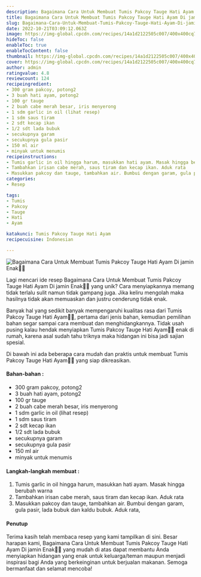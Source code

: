 ```yaml
---
description: Bagaimana Cara Untuk Membuat Tumis Pakcoy Tauge Hati Ayam Di jamin Enak"
title: Bagaimana Cara Untuk Membuat Tumis Pakcoy Tauge Hati Ayam Di jamin Enak
slug: Bagaimana-Cara-Untuk-Membuat-Tumis-Pakcoy-Tauge-Hati-Ayam-Di-jamin-Enak
date: 2022-10-21T03:09:12.063Z
image: https://img-global.cpcdn.com/recipes/14a1d2122505c007/400x400cq70/photo.jpg
hideToc: false
enableToc: true
enableTocContent: false
thumbnail: https://img-global.cpcdn.com/recipes/14a1d2122505c007/400x400cq70/photo.jpg
cover: https://img-global.cpcdn.com/recipes/14a1d2122505c007/400x400cq70/photo.jpg
author: admin
ratingvalue: 4.8
reviewcount: 124
recipeingredient:
- 300 gram pakcoy, potong2
- 3 buah hati ayam, potong2
- 100 gr tauge
- 2 buah cabe merah besar, iris menyerong
- 1 sdm garlic in oil (lihat resep)
- 1 sdm saus tiram
- 2 sdt kecap ikan
- 1/2 sdt lada bubuk
- secukupnya garam
- secukupnya gula pasir
- 150 ml air
- minyak untuk menumis
recipeinstructions:
- Tumis garlic in oil hingga harum, masukkan hati ayam. Masak hingga berubah warna
- Tambahkan irisan cabe merah, saus tiram dan kecap ikan. Aduk rata
- Masukkan pakcoy dan tauge, tambahkan air. Bumbui dengan garam, gula pasir, lada bubuk dan kaldu bubuk. Aduk rata,
categories:
- Resep

tags:
- Tumis
- Pakcoy
- Tauge
- Hati
- Ayam

katakunci: Tumis Pakcoy Tauge Hati Ayam
recipecuisine: Indonesian

---
```


![Bagaimana Cara Untuk Membuat Tumis Pakcoy Tauge Hati Ayam Di jamin Enak👩‍🍳](https://img-global.cpcdn.com/recipes/14a1d2122505c007/400x400cq70/photo.jpg)

Lagi mencari ide resep Bagaimana Cara Untuk Membuat Tumis Pakcoy Tauge Hati Ayam Di jamin Enak👩‍🍳 yang unik? Cara menyiapkannya memang tidak terlalu sulit namun tidak gampang juga. Jika keliru mengolah maka hasilnya tidak akan memuaskan dan justru cenderung tidak enak.

Banyak hal yang sedikit banyak mempengaruhi kualitas rasa dari Tumis Pakcoy Tauge Hati Ayam👩‍🍳, pertama dari jenis bahan, kemudian pemilihan bahan segar sampai cara membuat dan menghidangkannya. Tidak usah pusing kalau hendak menyiapkan Tumis Pakcoy Tauge Hati Ayam👩‍🍳 enak di rumah, karena asal sudah tahu triknya maka hidangan ini bisa jadi sajian spesial.

Di bawah ini ada beberapa cara mudah dan praktis untuk membuat Tumis Pakcoy Tauge Hati Ayam👩‍🍳 yang siap dikreasikan.

<!--inarticleads1-->

#### Bahan-bahan :

- 300 gram pakcoy, potong2
- 3 buah hati ayam, potong2
- 100 gr tauge
- 2 buah cabe merah besar, iris menyerong
- 1 sdm garlic in oil (lihat resep)
- 1 sdm saus tiram
- 2 sdt kecap ikan
- 1/2 sdt lada bubuk
- secukupnya garam
- secukupnya gula pasir
- 150 ml air
- minyak untuk menumis

<!--inarticleads2-->

#### Langkah-langkah membuat :

1. Tumis garlic in oil hingga harum, masukkan hati ayam. Masak hingga berubah warna
1. Tambahkan irisan cabe merah, saus tiram dan kecap ikan. Aduk rata
1. Masukkan pakcoy dan tauge, tambahkan air. Bumbui dengan garam, gula pasir, lada bubuk dan kaldu bubuk. Aduk rata,

#### Penutup

Terima kasih telah membaca resep yang kami tampilkan di sini. Besar harapan kami, Bagaimana Cara Untuk Membuat Tumis Pakcoy Tauge Hati Ayam Di jamin Enak👩‍🍳 yang mudah di atas dapat membantu Anda menyiapkan hidangan yang enak untuk keluarga/teman maupun menjadi inspirasi bagi Anda yang berkeinginan untuk berjualan makanan. Semoga bermanfaat dan selamat mencoba!